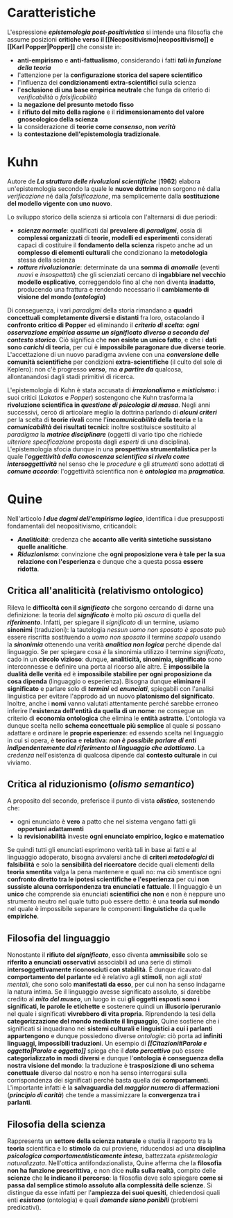 # Caratteristiche
L'espressione ***epistemologia post-positivistica*** si intende una filosofia che assume posizioni **critiche verso il [[Neopositivismo|neopositivismo]] e [[Karl Popper|Popper]]** che consiste in:
- **anti-empirismo** e **anti-fattualismo**, considerando i fatti ***tali in funzione della teoria***
- l'attenzione per la **configurazione storica del sapere scientifico**
- l'influenza dei **condizionamenti extra-scientifici** sulla scienza
- l'**esclusione di una base empirica neutrale** che funga da criterio di *verificabilità* o *falsificabilità*
- la **negazione del presunto metodo fisso**
- il **rifiuto del mito della ragione** e il **ridimensionamento del valore gnoseologico della scienza**
- la considerazione di **teorie come *consenso*, non *verità***
- la **contestazione dell'epistemologia tradizionale**.
# Kuhn
Autore de ***La struttura delle rivoluzioni scientifiche*** (**1962**) elabora un'epistemologia secondo la quale le **nuove dottrine** non sorgono né dalla *verificazione* né dalla *falsificazione*, ma semplicemente dalla **sostituzione del modello vigente con uno nuovo**.

Lo sviluppo storico della scienza si articola con l'alternarsi di due periodi:
- ***scienza normale***: qualificati dal **prevalere di *paradigmi***, ossia di **complessi organizzati** di **teorie, modelli ed esperimenti** considerati capaci di costituire il **fondamento della scienza** rispeto anche ad un **complesso di elementi culturali** che condizionano la **metodologia** stessa della scienza
- ***rotture rivoluzionarie***: determinate da una **somma di *anomalie*** (eventi *nuovi* e *insospettati*) che gli scienziati cercano di **ingabbiare nel vecchio modello esplicativo**, correggendolo fino al che non diventa **inadatto**, producendo una frattura e rendendo necessario il **cambiamento di visione del mondo (*ontologia*)**

Di conseguenza, i vari *paradigmi* della storia rimandano a **quadri concettuali completamente diversi e distanti** fra loro, ostacolando il **confronto critico di Popper** ed eliminando il ***criterio di scelta***: ***ogni osservazione empirica assume un significato diverso a seconda del contesto storico***. Ciò significa che **non esiste un unico fatto**, e che i **dati sono *carichi* di teoria**, per cui è **impossibile paragonare due diverse teorie**. L'accettazione di un nuovo paradigma avviene con una ***conversione* delle comunità scientifiche** per condizioni **extra-scientifiche** (il culto del sole di Keplero): non c'è progresso ***verso***, ma ***a partire da*** qualcosa, allontanandosi dagli stadi primitivi di ricerca.

L'epistemologia di Kuhn è stata accusata di ***irrazionalismo*** e ***misticismo***: i suoi critici (*Lakatos* e *Popper*) sostengono che Kuhn trasforma la **rivoluzione scientifica in *questione di psicologia di massa***. Negli anni successivi, cercò di articolare meglio la dottrina parlando di ***alcuni criteri*** per la scelta di **teorie rivali** come l'***incomunicabilità* della teoria** e la ***comunicabilità* dei risultati tecnici**: inoltre sostituisce sostituito al *paradigma* la ***matrice disciplinare*** (oggetti di vario tipo che richiede *ulteriore specificazione* proposta dagli *esperti* di una disciplina). L'epistemologia sfocia dunque in una **prospettiva strumentalistica** per la quale l'***oggettività della conoscenza scientifica si rivela come intersoggettività*** nel senso che le *procedure* e gli *strumenti* sono adottati di ***comune accordo***: l'oggettività scientifica non è ***ontologica*** ma ***pragmatica***.
# Quine
Nell'articolo ***I due dogmi dell'empirismo logico***, identifica i due presupposti fondamentali del neopositivismo, criticandoli:
- ***Analiticità***: credenza che **accanto alle verità sintetiche sussistano quelle analitiche**.
- ***Riduzionismo***: convinzione che **ogni proposizione vera è tale per la sua relazione con l'esperienza** e dunque che a questa possa **essere ridotta**.
## Critica all'analiticità (relativismo ontologico)
Rileva le **difficoltà con il *significato*** che sorgono cercando di darne una definizione: la teoria del ***significato*** è molto più *oscura* di quella del ***riferimento***. Infatti, per spiegare il *significato* di un termine, usiamo **sinonimi** (traduzioni): 
la tautologia *nessun uomo non sposato è sposato* può essere riscritta sostituendo a *uomo non sposato* il termine *scapolo* usando la ***sinonimia*** ottenendo una verità ***analitica non logica*** perché dipende dal linguaggio. Se per spiegare cosa *è* la sinonimia utilizzo il termine *significato*, cado in un **circolo vizioso**: dunque, **analiticità, sinonimia, significato** sono interconnesse e definire una porta al ricorso alle altre. È **impossibile la dualità delle verità** ed è **impossibile stabilire per ogni proposizione da cosa dipenda** (linguaggio o esperienza).
Bisogna dunque **eliminare il significato** e parlare solo di ***termini*** ed ***enunciati***, spiegabili con l'analisi linguistica per evitare l'approdo ad un nuovo **platonismo del significato**. Inoltre, anche i **nomi** vanno valutati attentamente perché sarebbe erroneo inferire l'**esistenza dell'entità da quella di un nome**: ne consegue un criterio di **economia ontologica** che elimina le **entità astratte**. L'ontologia va dunque scelta nello **schema concettuale più semplice** al quale si possano adattare e ordinare le **proprie esperienze**: ed essendo scelta nel linguaggio in cui si opera, è **teorica** e **relativa**: ***non è possibile parlare di enti indipendentemente dal riferimento al linguaggio che adottiamo***. La *credenza* nell'esistenza di qualcosa dipende dal **contesto culturale** in cui viviamo.
## Critica al riduzionismo (*olismo semantico*)
A proposito del secondo, preferisce il punto di vista ***olistico***, sostenendo che:
- ogni enunciato è **vero** a patto che nel sistema vengano fatti gli **opportuni adattamenti**
- la **revisionabilità** investe **ogni enunciato empirico, logico e matematico**

Se quindi tutti gli enunciati esprimono verità tali in base ai fatti e al linguaggio adoperato, bisogna avvalersi anche di **criteri *metodologici* di falsibilità** e solo la **sensibilità del ricercatore** decide quali elementi della **teoria smentita** valga la pena mantenere e quali no: ma ciò smentisce ogni **confronto diretto tra le ipotesi scientifiche e l'esperienza** per cui **non sussiste alcuna corrispondenza tra enunciati e fattuale**. Il linguaggio è un **unico** che comprende sia enunciati **scientifici che non** e non è neppure uno strumento neutro nel quale tutto può essere detto: è una **teoria sul mondo** nel quale è impossibile separare le componenti **linguistiche** da quelle **empiriche**.
## Filosofia del linguaggio
Nonostante il **rifiuto del *significato***, esso diventa **ammissibile** solo se **riferito a enunciati osservativi** associabili ad una serie di stimoli **intersoggettivamente riconosciuti con stabilità**. È dunque ricavato dal **comportamento del parlante** ed è relativo agli **stimoli**, non agli *stati mentali*, che sono solo **manifestati da esso**, per cui non ha senso indagarne la natura intima. Se il linguaggio avesse significato assoluto, si darebbe credito al ***mito del museo***, un luogo in cui **gli oggetti esposti sono i significati, le parole le etichette** e sostenere quindi un **illusorio iperuranio** nel quale i significati **vivrebbero di vita propria**. Riprendendo la tesi della **categorizzazione del mondo mediante il linguaggio**, Quine sostiene che i significati si inquadrano nei **sistemi culturali e linguistici a cui i parlanti appartengono** e dunque possiedono diverse *ontologie*: ciò porta ad **infiniti linguaggi, impossibili traduzioni**. Un esempio di ***[[Citazioni#Parola e oggetto|Parola e oggetto]]*** spiega che il ***dato percettivo*** può essere **categorializzato in modi diversi** e dunque l'**ontologia è conseguenza della nostra visione del mondo**: la traduzione è **trasposizione di uno schema conettuale** diverso dal nostro e non ha senso interrogarsi sulla corrispondenza dei significati perché basta quella dei **comportamenti**. L'importante infatti è la **salvaguardia del *maggior numero* di affermazioni** (***principio di carità***) che tende a massimizzare la **convergenza tra i parlanti**.
## Filosofia della scienza
Rappresenta un **settore della scienza naturale** e studia il rapporto tra la **teoria** scientifica e lo **stimolo** da cui proviene, riducendosi ad una **disciplina *psicologica comportamentisticamente intesa***, battezzata *epistemologia naturalizzata*. Nell'ottica antifondazionalista, Quine afferma che la **filosofia non ha funzione prescrittiva**, e non dice **nulla sulla realtà**, compito delle **scienze** che **le indicano il percorso**: la filosofia deve solo spiegare **come si passa dal semplice stimolo assoluto alla complessità delle scienze**. Si distingue da esse infatti per l'**ampiezza dei suoi quesiti**, chiedendosi quali enti ***esistono*** (ontologia) e quali ***domande siano ponibili*** (problemi predicativi).
